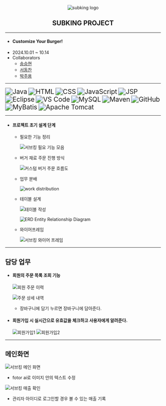<p align="center">
	<img src="https://github.com/user-attachments/assets/86846a95-bc23-4335-a3a3-ce00c4e424d0" alt="subking logo">
</p>
 <h2 align="center">
	 SUBKING PROJECT 
 </h2>

---

- #### Customize Your Burger!
- 2024.10.01 ~ 10.14
- Collaborators
	- [송승현](https://github.com/seunghyeon22)
	- [서동찬](https://github.com/Seodongchann)
	- [박주용](https://github.com/cfyle)
---
 <img src="https://img.shields.io/badge/Java-007396?style=for-the-badge&logo=java&logoColor=white" alt="Java" style="zoom: 1.5;" /> <img src="https://img.shields.io/badge/HTML-E34F26?style=for-the-badge&logo=html5&logoColor=white" alt="HTML" style="zoom: 1.5;" /> <img src="https://img.shields.io/badge/CSS-1572B6?style=for-the-badge&logo=css3&logoColor=white" alt="CSS" style="zoom: 1.5;" /> <img src="https://img.shields.io/badge/JavaScript-F7DF1E?style=for-the-badge&logo=javascript&logoColor=black" alt="JavaScript" style="zoom: 1.5;" /> <img src="https://img.shields.io/badge/JSP-323330?style=for-the-badge&logo=java&logoColor=white" alt="JSP" style="zoom: 1.5;" /> <img src="https://img.shields.io/badge/Eclipse-2C2255?style=for-the-badge&logo=eclipse&logoColor=white" alt="Eclipse" style="zoom: 1.5;" /> <img src="https://img.shields.io/badge/VS_Code-007ACC?style=for-the-badge&logo=visual-studio-code&logoColor=white" alt="VS Code" style="zoom: 1.5;" /> <img src="https://img.shields.io/badge/MySQL-4479A1?style=for-the-badge&logo=mysql&logoColor=white" alt="MySQL" style="zoom: 1.5;" /> <img src="https://img.shields.io/badge/Maven-C71A36?style=for-the-badge&logo=apache-maven&logoColor=white" alt="Maven" style="zoom: 1.5;" />  <img src="https://img.shields.io/badge/GitHub-181717?style=for-the-badge&logo=github&logoColor=white" alt="GitHub" style="zoom: 1.5;" /> <img src="https://img.shields.io/badge/MyBatis-1565C0?style=for-the-badge&logo=mybatis&logoColor=white" alt="MyBatis" style="zoom: 1.5;" /> <img src="https://img.shields.io/badge/Apache_Tomcat-F8DC75?style=for-the-badge&logo=apache-tomcat&logoColor=black" alt="Apache Tomcat" style="zoom: 1.5;" />

---
- #### 프로젝트 초기 설계 단계
	- 필요한 기능 정리
		
		![서브킹 필요 기능 모음](https://github.com/user-attachments/assets/525f8d07-52b8-41cb-8419-60cd4808f5b7)
		
	- 버거 재료 주문 진행 방식
		
		![커스텀 버거 주문 흐름도](https://github.com/user-attachments/assets/3e2e2230-60dd-4fe5-b589-692e245bb9d7)
	- 업무 분배
		
		![work distribution](https://github.com/user-attachments/assets/3ad1f4d0-b195-4e79-b423-32c6de7a3035)
	- 테이블 설계
 		
 		![테이블 작성](https://github.com/user-attachments/assets/93538a2f-8c2e-49e2-8d75-d9d6f2c9e1ba)
		
		![ERD Entity Relationship Diagram](https://github.com/user-attachments/assets/91971e53-a6a1-4316-940f-96834ff87133)
	- 와이어프레임
		
		![서브킹 와이어 프레임](https://github.com/user-attachments/assets/348bfde9-a407-4338-98b3-035c753d4ec6)

---
## 담당 업무
- #### 회원의 주문 목록 조회 기능
	
	![회원 주문 이력](https://github.com/user-attachments/assets/3b3bdfc9-bc9f-4917-ac0d-23e3f95f532c)
	
	![주문 상세 내역](https://github.com/user-attachments/assets/c86596f7-9ca8-4ce2-aa0f-00c7fc822066)
	- 장바구니에 담기 누르면 장바구니에 담아준다.
- #### 회원가입 시 실시간으로 유효값을 체크하고 사용자에게 알려준다.
	
	![회원가입1](https://github.com/user-attachments/assets/ae296e76-b7fe-46a0-928c-8562e46cc962)
	![회원가입2](https://github.com/user-attachments/assets/88ece3d1-b458-4a75-bb27-12ac2bf583c5)

---
## 메인화면

![서브킹 메인 화면](https://github.com/user-attachments/assets/e5adb73a-a7aa-498f-b249-801f3a970c63)
- fotor ai로 이미지 안의 텍스트 수정

![서브킹 매출 확인](https://github.com/user-attachments/assets/fb5e1d30-4f75-4351-b8f1-1022c4fb6de7)
- 관리자 아이디로 로그인할 경우 볼 수 있는 매출 기록
